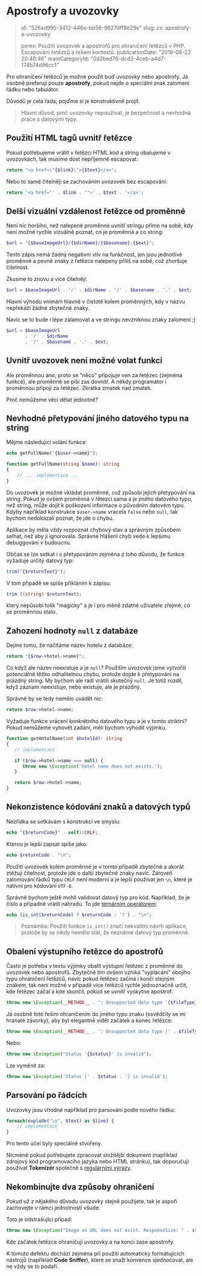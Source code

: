 Apostrofy a uvozovky
====================

> id: "526ad995-3412-446e-bb56-9627dff8e29e"
> slug:
> 	cs: apostrofy-a-uvozovky
> 
> perex: Použití uvozovek a apostrofů pro ohraničení řetězců v PHP. Escapování řetězců a řešení kontextů.
> publicationDate: "2019-08-22 20:48:46"
> mainCategoryId: "0d2bed76-dcd2-4ceb-a4d7-174b74d96cc1"

Pro ohraničení řetězců je možné použít buď uvozovky nebo apostrofy. Já osobně preferuji pouze **apostrofy**, pokud nejde o speciální znak zalomení řádku nebo tabulátor.

Důvodů je celá řada, pojďme si je konstruktivně projít.

> Hlavní důvod, proč uvozovky nepoužívat, je bezpečnost a nevhodná práce s datovými typy.

Použití HTML tagů uvnitř řetězce
--------------------------------

Pokud potřebujeme vrátit v řetězci HTML kód a string obalujeme v uvozovkách, tak musíme dost nepříjemně escapovat:

```php
return "<a href=\"{$link}\">{$text}</a>";
```

Nebo to samé čitelněji se zachováním uvozovek bez escapování:

```php
return '<a href="' . $link . '">' . $text . '</a>';
```

Delší vizuální vzdálenost řetězce od proměnné
---------------------------------------------

Není nic horšího, než nalepené proměnné uvnitř stringu přímo na sobě, kdy není možné rychle vizuálně poznat, co je proměnná a co string:

```php
$url = "{$baseImageUrl}/{$dirName}/{$basename}.{$ext}";
```

Tento zápis nemá žádný negativní vliv na funkčnost, jen jsou jednotlivé proměnné a pevné znaky z řetězce nalepeny příliš na sobě, což zhoršuje čitelnost.

Zkusme to znovu a více čitelněji:

```php
$url = $baseImageUrl . '/' . $dirName . '/' . $basename . '.' . $ext;
```

Hlavní výhodu vnímám hlavně v čistotě kolem proměnných, kdy v názvu nepřekáží žádné zbytečné znaky.

Navíc se to bude i lépe zalamovat a ve stringu nevzniknou znaky zalomení ;)

```php
$url = $baseImageUrl
       . '/' . $dirName
       . '/' . $basename . '.' . $ext;
```

Uvnitř uvozovek není možné volat funkci
---------------------------------------

Ale proměnnou ano, proto se "něco" připojuje ven za řetězec (zejména funkce), ale proměnné se píší zas dovnitř. A někdy programátor i proměnnou připojí za řetězec. Zkrátka zmatek nad zmatek.

Proč nemůžeme věci dělat jednotně?

Nevhodné přetypování jiného datového typu na string
---------------------------------------------------

Mějme následující volání funkce:

```php
echo getFullName("{$user->name}");

function getFullName(string $name): string
{
	// ... implementace ...
}
```

Do uvozovek je možné vkládat proměnné, což způsobí jejich přetypování na string. Pokud je ovšem proměnná v řětezci sama a je jiného datového typu, než string, může dojít k poškození informace o původním datovém typu. Kdyby například konstrukce `$user->name` vracela `false` nebo `null`, tak bychom nedokázali poznat, že jde o chybu.

Aplikace by měla vždy rozpoznat chybový stav a správným způsobem selhat, než aby ji ignorovala. Správné hlášení chyb vede k lepšímu debuggování v budoucnu.

Občas se lze setkat i s přetypováním zejména z toho důvodu, že funkce vyžaduje určitý datový typ:

```php
trim("{$returnText}");
```

V tom případě se spíše přikláním k zápisu:

```php
trim ((string) $returnText);
```

který nepůsobí tolik "magicky" a je i pro méně zdatné uživatele zřejmé, co se proměnnou stalo.

Zahození hodnoty `null` z databáze
----------------------------------

Dejme tomu, že načítáme název hotelu z databáze:

```php
return "{$row->hotel->name}";
```

Co když ale název neexistuje a je `null`? Použitím uvozovek jsme vytvořili potenciálně těžko odhalitelnou chybu, protože dojde k přetypování na prázdný string. My bychom ale rádi vrátili skutečný `null`. Je totiž rozdíl, když záznam neexistuje, nebo existuje, ale je prázdný.

Správně by se tedy nemělo uvádět nic:

```php
return $row->hotel->name;
```

Vyžaduje funkce vrácení konkrétního datového typu a je v tomto striktní? Pokud nemůžeme vyhovět zadání, měli bychom vyhodit výjimku.

```php
function getHotelName(int $hotelId): string
{
   // implementace

   if ($row->hotel->name === null) {
      throw new \Exception('Hotel name does not exists.');
   }

   return $row->hotel->name;
}
```

Nekonzistence kódování znaků a datových typů
--------------------------------------------

Nezřídka se setkávám s konstrukcí ve smyslu:

```php
echo "{$returnCode}" . self::CRLF;
```

Kterou je lepší zapsat spíše jako:

```php
echo $returnCode . "\n";
```

Použití uvozovek kolem proměnné je v tomto případě zbytečné a akorát ztěžují čitelnost, protože jde o další zbytečné znaky navíc. Zároveň zalomování řádků typu `CRLF` není moderní a je lepší používat jen `\n`, které je nativní pro kódování `UTF-8`.

Správně bychom ještě mohli validovat datový typ pro kód. Například, že je číslo a případně vrátit náhradu. To jde <a href="/ternarni-operator">ternárním operátorem</a>:

```php
echo (is_int($returnCode) ? $returnCode : '?') . "\n";
```

> Poznámka: Použití funkce `is_int()` značí nekvalitní návrh aplikace, protože by se nikdy nemělo stát, že neznáme datový typ proměnné.

Obalení výstupního řetězce do apostrofů
---------------------------------------

Často je potřeba v textu výjimky obalit výstupní řetězec z proměnné do uvozovek nebo apostrofů. Zbytečně tím ovšem vzniká "vyplácání" obojího typu ohraničení řetězců, navíc pokud řetězec začíná i končí stejným znakem, tak není možné v případě více řetězců rychle jednoznačně určit, kde řetězec začal a kde skončil, pokud se uvnitř vyskytne apostrof:

```php
throw new \Exception(__METHOD__ . ": Unsupported data type '{$fileType}'");
```

Já osobně toto řeším ohraničením do jiného typu znaku (osvědčily se mi hranaté závorky), aby byl elegantně vidět začátek a konec řetězce:

```php
throw new \Exception(__METHOD__ . ': Unsupported data type [' . $fileType . ']');
```

Nebo:

```php
throw new \Exception("Status '{$status}' is invalid");
```

Lze vyměnit za:

```php
throw new \Exception('Status [' . $status . '] is invalid');
```

Parsování po řádcích
--------------------

Uvozovky jsou vhodné například pro parsování podle nového řádku:

```php
foreach(explode("\n", $text) as $line) {
	// implementace
}
```

Pro tento účel byly speciálně stvořeny.

Nicméně pokud potřebujete zpracovat složitější dokument (například zdrojový kód programovacího jazyka nebo HTML stránku), tak doporučuji používat **Tokenizér** společně s <a href="/regex">regulárními výrazy</a>.

Nekombinujte dva způsoby ohraničení
-----------------------------------

Pokud už z nějakého důvodu uvozovky stejně použijete, tak je aspoň zachovejte v rámci jednotnosti všude.

Toto je odstrašující případ:

```php
throw new \Exception("Image on URL does not exist. ResponseSize: " . strlen($result) . ')');
```

Kde začátek řetězce ohraničují uvozovky a na konci zase apostrofy.

K tomuto defektu dochází zejména při použití automaticky formátujících nástrojů (například **Code Sniffer**), které se snaží konvence sjednocovat, ale ne vždy se to podaří.
